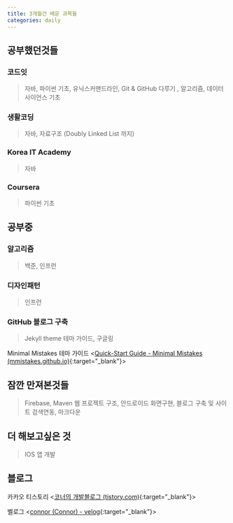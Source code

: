 ```yaml
---
title: 3개월간 배운 과목들
categories: daily
---
```




## 공부했던것들

### 코드잇

> 자바, 파이썬 기초, 유닉스커맨드라인, Git & GitHub 다루기 , 알고리즘, 데이터사이언스 기초

### 생활코딩

> 자바, 자료구조 (Doubly Linked List 까지)

### Korea IT Academy

> 자바

### Coursera

> 파이썬 기초

## 공부중

### 알고리즘

> 백준, 인프런

### 디자인패턴

> 인프런

### GitHub 블로그 구축

> Jekyll theme 테마 가이드, 구글링

Minimal Mistakes 테마 가이드 <[Quick-Start Guide - Minimal Mistakes (mmistakes.github.io)](https://mmistakes.github.io/minimal-mistakes/docs/quick-start-guide/){:target="_blank"}>

## 잠깐 만져본것들

> Firebase, Maven 웹 프로젝트 구조, 안드로이드 화면구현, 블로그 구축 및 사이트 검색연동, 마크다운

## 더 해보고싶은 것

> IOS 앱 개발

## 블로그

카카오 티스토리 <[코너의 개발블로그 (tistory.com)](https://devconnor.tistory.com/){:target="_blank"}>

벨로그 <[connor (Connor) - velog](https://velog.io/@connor){:target="_blank"}>
